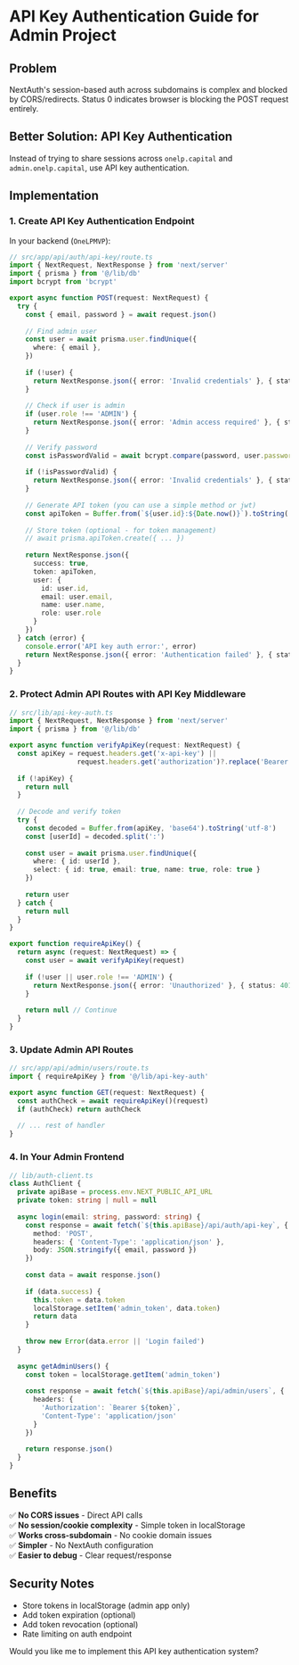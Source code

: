 # API Key Authentication Guide for Admin Project

## Problem
NextAuth's session-based auth across subdomains is complex and blocked by CORS/redirects. Status 0 indicates browser is blocking the POST request entirely.

## Better Solution: API Key Authentication

Instead of trying to share sessions across `onelp.capital` and `admin.onelp.capital`, use API key authentication.

## Implementation

### 1. Create API Key Authentication Endpoint

In your backend (`OneLPMVP`):

```typescript
// src/app/api/auth/api-key/route.ts
import { NextRequest, NextResponse } from 'next/server'
import { prisma } from '@/lib/db'
import bcrypt from 'bcrypt'

export async function POST(request: NextRequest) {
  try {
    const { email, password } = await request.json()
    
    // Find admin user
    const user = await prisma.user.findUnique({
      where: { email },
    })
    
    if (!user) {
      return NextResponse.json({ error: 'Invalid credentials' }, { status: 401 })
    }
    
    // Check if user is admin
    if (user.role !== 'ADMIN') {
      return NextResponse.json({ error: 'Admin access required' }, { status: 403 })
    }
    
    // Verify password
    const isPasswordValid = await bcrypt.compare(password, user.password)
    
    if (!isPasswordValid) {
      return NextResponse.json({ error: 'Invalid credentials' }, { status: 401 })
    }
    
    // Generate API token (you can use a simple method or jwt)
    const apiToken = Buffer.from(`${user.id}:${Date.now()}`).toString('base64')
    
    // Store token (optional - for token management)
    // await prisma.apiToken.create({ ... })
    
    return NextResponse.json({
      success: true,
      token: apiToken,
      user: {
        id: user.id,
        email: user.email,
        name: user.name,
        role: user.role
      }
    })
  } catch (error) {
    console.error('API key auth error:', error)
    return NextResponse.json({ error: 'Authentication failed' }, { status: 500 })
  }
}
```

### 2. Protect Admin API Routes with API Key Middleware

```typescript
// src/lib/api-key-auth.ts
import { NextRequest, NextResponse } from 'next/server'
import { prisma } from '@/lib/db'

export async function verifyApiKey(request: NextRequest) {
  const apiKey = request.headers.get('x-api-key') || 
                 request.headers.get('authorization')?.replace('Bearer ', '')
  
  if (!apiKey) {
    return null
  }
  
  // Decode and verify token
  try {
    const decoded = Buffer.from(apiKey, 'base64').toString('utf-8')
    const [userId] = decoded.split(':')
    
    const user = await prisma.user.findUnique({
      where: { id: userId },
      select: { id: true, email: true, name: true, role: true }
    })
    
    return user
  } catch {
    return null
  }
}

export function requireApiKey() {
  return async (request: NextRequest) => {
    const user = await verifyApiKey(request)
    
    if (!user || user.role !== 'ADMIN') {
      return NextResponse.json({ error: 'Unauthorized' }, { status: 401 })
    }
    
    return null // Continue
  }
}
```

### 3. Update Admin API Routes

```typescript
// src/app/api/admin/users/route.ts
import { requireApiKey } from '@/lib/api-key-auth'

export async function GET(request: NextRequest) {
  const authCheck = await requireApiKey()(request)
  if (authCheck) return authCheck
  
  // ... rest of handler
}
```

### 4. In Your Admin Frontend

```typescript
// lib/auth-client.ts
class AuthClient {
  private apiBase = process.env.NEXT_PUBLIC_API_URL
  private token: string | null = null
  
  async login(email: string, password: string) {
    const response = await fetch(`${this.apiBase}/api/auth/api-key`, {
      method: 'POST',
      headers: { 'Content-Type': 'application/json' },
      body: JSON.stringify({ email, password })
    })
    
    const data = await response.json()
    
    if (data.success) {
      this.token = data.token
      localStorage.setItem('admin_token', data.token)
      return data
    }
    
    throw new Error(data.error || 'Login failed')
  }
  
  async getAdminUsers() {
    const token = localStorage.getItem('admin_token')
    
    const response = await fetch(`${this.apiBase}/api/admin/users`, {
      headers: {
        'Authorization': `Bearer ${token}`,
        'Content-Type': 'application/json'
      }
    })
    
    return response.json()
  }
}
```

## Benefits

✅ **No CORS issues** - Direct API calls  
✅ **No session/cookie complexity** - Simple token in localStorage  
✅ **Works cross-subdomain** - No cookie domain issues  
✅ **Simpler** - No NextAuth configuration  
✅ **Easier to debug** - Clear request/response  

## Security Notes

- Store tokens in localStorage (admin app only)
- Add token expiration (optional)
- Add token revocation (optional)
- Rate limiting on auth endpoint

Would you like me to implement this API key authentication system?


